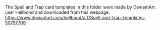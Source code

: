 The Spell and Trap card templates in this folder were made by DeviantArt user Hellbond and
downloaded from this webpage: https://www.deviantart.com/hellbond/art/Spell-and-Trap-Templates-50757709
